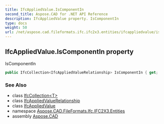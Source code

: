 ```yaml
---
title: IfcAppliedValue.IsComponentIn
second_title: Aspose.CAD for .NET API Reference
description: IfcAppliedValue property. IsComponentIn
type: docs
weight: 50
url: /net/aspose.cad.fileformats.ifc.ifc2x3.entities/ifcappliedvalue/iscomponentin/
---
```

## IfcAppliedValue.IsComponentIn property

IsComponentIn

```csharp
public IfcCollection<IfcAppliedValueRelationship> IsComponentIn { get; }
```

### See Also

* class [IfcCollection&lt;T&gt;](../../../aspose.cad.fileformats.ifc/ifccollection-1/)
* class [IfcAppliedValueRelationship](../../ifcappliedvaluerelationship/)
* class [IfcAppliedValue](../)
* namespace [Aspose.CAD.FileFormats.Ifc.IFC2X3.Entities](../../ifcappliedvalue/)
* assembly [Aspose.CAD](../../../)


